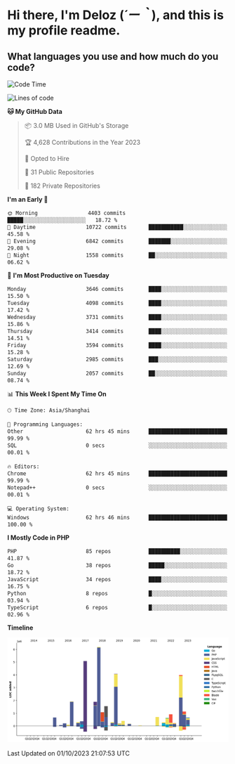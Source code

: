 # **Hi there, I'm Deloz (*´ー｀*), and this is my profile readme.**

## **What languages you use and how much do you code?**

<!--START_SECTION:waka-->
![Code Time](http://img.shields.io/badge/Code%20Time-2%2C532%20hrs%2023%20mins-blue)

![Lines of code](https://img.shields.io/badge/From%20Hello%20World%20I%27ve%20Written-32.9%20million%20lines%20of%20code-blue)

**🐱 My GitHub Data** 

> 📦 3.0 MB Used in GitHub's Storage 
 > 
> 🏆 4,628 Contributions in the Year 2023
 > 
> 💼 Opted to Hire
 > 
> 📜 31 Public Repositories 
 > 
> 🔑 182 Private Repositories 
 > 
**I'm an Early 🐤** 

```text
🌞 Morning                4403 commits        █████░░░░░░░░░░░░░░░░░░░░   18.72 % 
🌆 Daytime                10722 commits       ███████████░░░░░░░░░░░░░░   45.58 % 
🌃 Evening                6842 commits        ███████░░░░░░░░░░░░░░░░░░   29.08 % 
🌙 Night                  1558 commits        ██░░░░░░░░░░░░░░░░░░░░░░░   06.62 % 
```
📅 **I'm Most Productive on Tuesday** 

```text
Monday                   3646 commits        ████░░░░░░░░░░░░░░░░░░░░░   15.50 % 
Tuesday                  4098 commits        ████░░░░░░░░░░░░░░░░░░░░░   17.42 % 
Wednesday                3731 commits        ████░░░░░░░░░░░░░░░░░░░░░   15.86 % 
Thursday                 3414 commits        ████░░░░░░░░░░░░░░░░░░░░░   14.51 % 
Friday                   3594 commits        ████░░░░░░░░░░░░░░░░░░░░░   15.28 % 
Saturday                 2985 commits        ███░░░░░░░░░░░░░░░░░░░░░░   12.69 % 
Sunday                   2057 commits        ██░░░░░░░░░░░░░░░░░░░░░░░   08.74 % 
```


📊 **This Week I Spent My Time On** 

```text
🕑︎ Time Zone: Asia/Shanghai

💬 Programming Languages: 
Other                    62 hrs 45 mins      █████████████████████████   99.99 % 
SQL                      0 secs              ░░░░░░░░░░░░░░░░░░░░░░░░░   00.01 % 

🔥 Editors: 
Chrome                   62 hrs 45 mins      █████████████████████████   99.99 % 
Notepad++                0 secs              ░░░░░░░░░░░░░░░░░░░░░░░░░   00.01 % 

💻 Operating System: 
Windows                  62 hrs 46 mins      █████████████████████████   100.00 % 
```

**I Mostly Code in PHP** 

```text
PHP                      85 repos            ██████████░░░░░░░░░░░░░░░   41.87 % 
Go                       38 repos            █████░░░░░░░░░░░░░░░░░░░░   18.72 % 
JavaScript               34 repos            ████░░░░░░░░░░░░░░░░░░░░░   16.75 % 
Python                   8 repos             █░░░░░░░░░░░░░░░░░░░░░░░░   03.94 % 
TypeScript               6 repos             █░░░░░░░░░░░░░░░░░░░░░░░░   02.96 % 
```



**Timeline**

![Lines of Code chart](https://raw.githubusercontent.com/deloz/deloz/main/assets/bar_graph.png)


 Last Updated on 01/10/2023 21:07:53 UTC
<!--END_SECTION:waka-->
